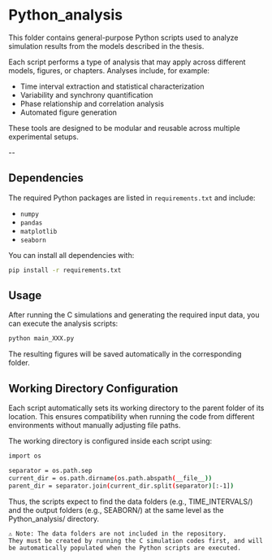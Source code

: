 # Python_analysis

This folder contains general-purpose Python scripts used to analyze simulation results from the models described in the thesis.

Each script performs a type of analysis that may apply across different models, figures, or chapters. Analyses include, for example:

- Time interval extraction and statistical characterization
- Variability and synchrony quantification
- Phase relationship and correlation analysis
- Automated figure generation

These tools are designed to be modular and reusable across multiple experimental setups.

--

## Dependencies

The required Python packages are listed in `requirements.txt` and include:

- `numpy`
- `pandas`
- `matplotlib`
- `seaborn`

You can install all dependencies with:

```bash
pip install -r requirements.txt
```

## Usage

After running the C simulations and generating the required input data, you can execute the analysis scripts:

```bash
python main_XXX.py
```

The resulting figures will be saved automatically in the corresponding folder.


## Working Directory Configuration

Each script automatically sets its working directory to the parent folder of its location.
This ensures compatibility when running the code from different environments without manually adjusting file paths.

The working directory is configured inside each script using:

```bash
import os

separator = os.path.sep
current_dir = os.path.dirname(os.path.abspath(__file__))
parent_dir = separator.join(current_dir.split(separator)[:-1])
```

Thus, the scripts expect to find the data folders (e.g., TIME_INTERVALS/) and the output folders (e.g., SEABORN/) at the same level as the Python_analysis/ directory.

    ⚠️ Note: The data folders are not included in the repository.
    They must be created by running the C simulation codes first, and will be automatically populated when the Python scripts are executed.
